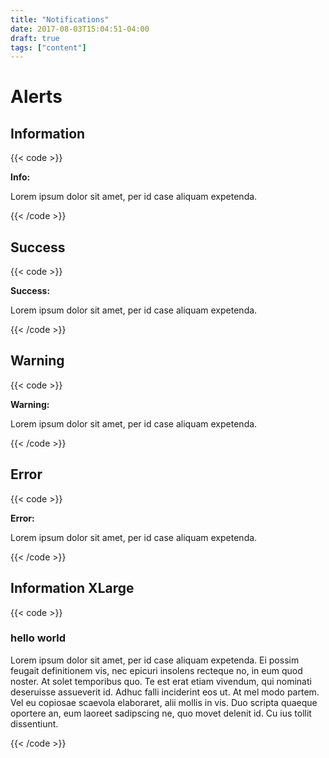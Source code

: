 ```yaml
---
title: "Notifications"
date: 2017-08-03T15:04:51-04:00
draft: true
tags: ["content"]
---
```


# Alerts
## Information
{{< code >}}
<div class="alert-box alert-info">
<div class="icon"></div>
<div class="alert-content">
<strong>Info:</strong><p>Lorem ipsum dolor sit amet, per id case aliquam expetenda.</p>
</div>
</div>
{{< /code >}}

## Success
{{< code >}}
<div class="alert-box alert-success">
<div class="icon"></div>
<div class="alert-content">
<strong>Success:</strong><p>Lorem ipsum dolor sit amet, per id case aliquam expetenda.</p>
</div>
</div>
{{< /code >}}

## Warning
{{< code >}}
<div class="alert-box alert-warning">
<div class="icon"></div>
<div class="alert-content">
<strong>Warning:</strong><p>Lorem ipsum dolor sit amet, per id case aliquam expetenda.</p>
</div>
</div>
{{< /code >}}

## Error
{{< code >}}
<div class="alert-box alert-error">
<div class="icon"></div>
<div class="alert-content">
<strong>Error:</strong><p>Lorem ipsum dolor sit amet, per id case aliquam expetenda.</p>
</div>
</div>
{{< /code >}}

## Information XLarge
{{< code >}}
<div class="alert-box alert-xl"><div class="row">
<div class="icon"></div>
<div class="alert-content">
<h3>hello world</h3>
<p>Lorem ipsum dolor sit amet, per id case aliquam expetenda. Ei possim feugait definitionem vis, nec epicuri insolens recteque no, in eum quod noster. At solet temporibus quo. Te est erat etiam vivendum, qui nominati deseruisse assueverit id. Adhuc falli inciderint eos ut. At mel modo partem. Vel eu copiosae scaevola elaboraret, alii mollis in vis. Duo scripta quaeque oportere an, eum laoreet sadipscing ne, quo movet delenit id. Cu ius tollit dissentiunt.</p>
</div>
<a class="close"></a>
</div></div>
{{< /code >}}
